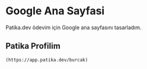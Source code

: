 # Google Ana Sayfasi
 Patika.dev ödevim için Google ana sayfasını tasarladım.
## Patika Profilim
```
(https://app.patika.dev/burcak)

```
